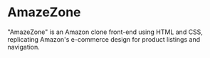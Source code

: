 # AmazeZone
"AmazeZone" is an Amazon clone front-end using HTML and CSS, replicating Amazon's e-commerce design for product listings and navigation.
